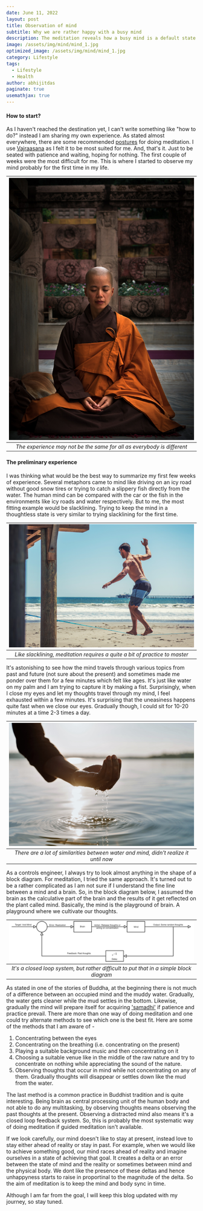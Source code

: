 ```yaml
---
date: June 11, 2022
layout: post
title: Observation of mind
subtitle: Why we are rather happy with a busy mind
description: The meditation reveals how a busy mind is a default state of humans and it's quite difficult to change that state.
image: /assets/img/mind/mind_1.jpg
optimized_image: /assets/img/mind/mind_1.jpg
category: Lifestyle
tags:
  - Lifestyle
  - Health
author: abhijitdas
paginate: true
usemathjax: true
---
```


#### How to start?
As I haven't reached the destination yet, I can't write something like "how to do?" instead I am sharing my own experience. As stated almost everywhere, there are some recommended [postures](https://www.thewayofmeditation.com.au/meditation-posture) for doing meditation. I use [Vajraasana](https://www.healthifyme.com/blog/vajrasana-pose/) as I felt it to be most suited for me. And, that's it. Just to be seated with patience and waiting, hoping for nothing. The first couple of weeks were the most difficult for me. This is where I started to observe my mind probably for the first time in my life. 

| ![mind2](\assets\img\mind\monk_meditating.jpg) |
|:--:|
| *The experience may not be the same for all as everybody is different* | 

#### The preliminary experience
I was thinking what would be the best way to summarize my first few weeks of experience. Several metaphors came to mind like driving on an icy road without good snow tires or trying to catch a slippery fish directly from the water. The human mind can be compared with the car or the fish in the environments like icy roads and water respectively. But to me, the most fitting example would be slacklining. Trying to keep the mind in a thoughtless state is very similar to trying slacklining for the first time. 

| ![mind2](\assets\img\Slacklining.jpg) |
|:--:|
| *Like slacklining, meditation requires a quite a bit of practice to master* | 

It's astonishing to see how the mind travels through various topics from past and future (not sure about the present) and sometimes made me ponder over them for a few minutes which felt like ages. It's just like water on my palm and I am trying to capture it by making a fist. Surprisingly, when I close my eyes and let my thoughts travel through my mind, I feel exhausted within a few minutes. It's surprising that the uneasiness happens quite fast when we close our eyes. Gradually though, I could sit for 10-20 minutes at a time 2-3 times a day. 

| ![mind2](\assets\img\mind\water_fist.jpg) |
|:--:|
| *There are a lot of similarities between water and mind, didn't realize it until now* | 

As a controls engineer, I always try to look almost anything in the shape of a block diagram. For meditation, I tried the same approach. It's turned out to be a rather complicated as I am not sure if I understand the fine line between a mind and a brain. So, in the block diagram below, I assumed the brain as the calculative part of the brain and the results of it get reflected on the plant called mind. Basically, the mind is the playground of brain. A playground where we cultivate our thoughts. 

| ![mind2](\assets\img\mind\mind_closed_loop_sys.png) |
|:--:|
| *It's a closed loop system, but rather difficult to put that in a simple block diagram* | 

As stated in one of the stories of Buddha, at the beginning there is not much of a difference between an occupied mind and the muddy water. Gradually, the water gets cleaner while the mud settles in the bottom. Likewise, gradually the mind will prepare itself for acquiring ['samadhi'](https://en.wikipedia.org/wiki/Samadhi) if patience and practice prevail. There are more than one way of doing meditation and one could try alternate methods to see which one is the best fit. Here are some of the methods that I am aware of - 
1. Concentrating between the eyes
2. Concentrating on the breathing (i.e. concentrating on the present)
3. Playing a suitable background music and then concentrating on it
4. Choosing a suitable venue like in the middle of the raw nature and try to concentrate on nothing while appreciating the sound of the nature. 
5. Observing thoughts that occur in mind while not concentrating on any of them. Gradually thoughts will disappear or settles down like the mud from the water. 

The last method is a common practice in Buddhist tradition and is quite interesting. Being brain as central processing unit of the human body and not able to do any multitasking, by observing thoughts means observing the past thoughts at the present. Observing a distracted mind also means it's a closed loop feedback system.  So, this is probably the most systematic way of doing meditation if guided meditation isn't available. 

If we look carefully, our mind doesn't like to stay at present, instead love to stay either ahead of reality or stay in past. For example, when we would like to achieve something good, our mind races ahead of reality and imagine ourselves in a state of achieving that goal. It creates a delta or an error between the state of mind and the reality or sometimes between mind and the physical body. We dont like the presence of these deltas and hence unhappyness starts to raise in proportinal to the magnitude of the delta. So the aim of meditation is to keep the mind and body sync in time. 

Although I am far from the goal, I will keep this blog updated with my journey, so stay tuned. 
